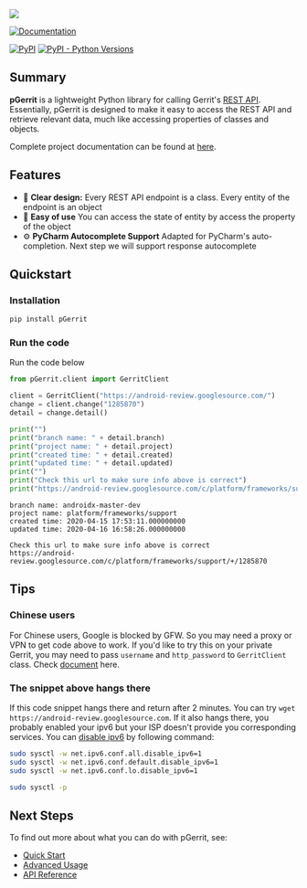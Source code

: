 [![](docs/_static/logo.png)](https://pypi.org/project/pGerrit/)

[![Documentation](https://img.shields.io/readthedocs/pgerrit)](https://pgerrit.readthedocs.io/en/latest/)

[![PyPI](https://img.shields.io/pypi/v/pGerrit.svg?color=blue)](https://pypi.org/project/pGerrit/)
[![PyPI - Python Versions](https://img.shields.io/pypi/pyversions/pGerrit.svg)](https://pypi.org/project/pGerrit/)


## Summary
**pGerrit** is a lightweight Python library for calling Gerrit's [REST API](https://gerrit-review.googlesource.com/Documentation/rest-api.html). Essentially, pGerrit is designed to make it easy to access the REST API and retrieve relevant data, much like accessing properties of classes and objects. 
<!-- RTD-IGNORE -->
Complete project documentation can be found at [here](https://pgerrit.readthedocs.io/en/latest/).
<!-- END-RTD-IGNORE -->

## Features
* 🍰 **Clear design:** Every REST API endpoint is a class. Every entity of the endpoint is an object
* 🚀 **Easy of use** You can access the state of entity by access the property of the object
* ⚙️ **PyCharm Autocomplete Support** Adapted for PyCharm's auto-completion. Next step we will support response autocomplete

## Quickstart

### Installation
```bash
pip install pGerrit
```

### Run the code
Run the code below
```python
from pGerrit.client import GerritClient

client = GerritClient("https://android-review.googlesource.com/")
change = client.change("1285870")
detail = change.detail()

print("")
print("branch name: " + detail.branch)
print("project name: " + detail.project)
print("created time: " + detail.created)
print("updated time: " + detail.updated)
print("")
print("Check this url to make sure info above is correct")
print("https://android-review.googlesource.com/c/platform/frameworks/support/+/1285870")
```

```
branch name: androidx-master-dev
project name: platform/frameworks/support
created time: 2020-04-15 17:53:11.000000000
updated time: 2020-04-16 16:58:26.000000000

Check this url to make sure info above is correct
https://android-review.googlesource.com/c/platform/frameworks/support/+/1285870
```
## Tips

### Chinese users
For Chinese users, Google is blocked by GFW. So you may need a proxy or VPN to get code above to work.
If you'd like to try this on your private Gerrit, you may need to pass `username` and `http_password` to `GerritClient` class. Check [document](https://pgerrit.readthedocs.io/en/latest/user/quickstart/#use-it-on-private-gerrit) here.

### The snippet above hangs there
If this code snippet hangs there and return after 2 minutes. You can try `wget https://android-review.googlesource.com`. If it also hangs there, you probably enabled your ipv6 but your ISP doesn't provide you corresponding services.
You can [disable ipv6](https://itsfoss.com/disable-ipv6-ubuntu-linux/) by following command:
```bash
sudo sysctl -w net.ipv6.conf.all.disable_ipv6=1
sudo sysctl -w net.ipv6.conf.default.disable_ipv6=1
sudo sysctl -w net.ipv6.conf.lo.disable_ipv6=1

sudo sysctl -p
```

## Next Steps
To find out more about what you can do with pGerrit, see:

* [Quick Start](https://pgerrit.readthedocs.io/en/latest/user/quickstart/)
* [Advanced Usage](https://pgerrit.readthedocs.io/en/latest/user/advanced/)
* [API Reference](https://pgerrit.readthedocs.io/en/latest/api/)
